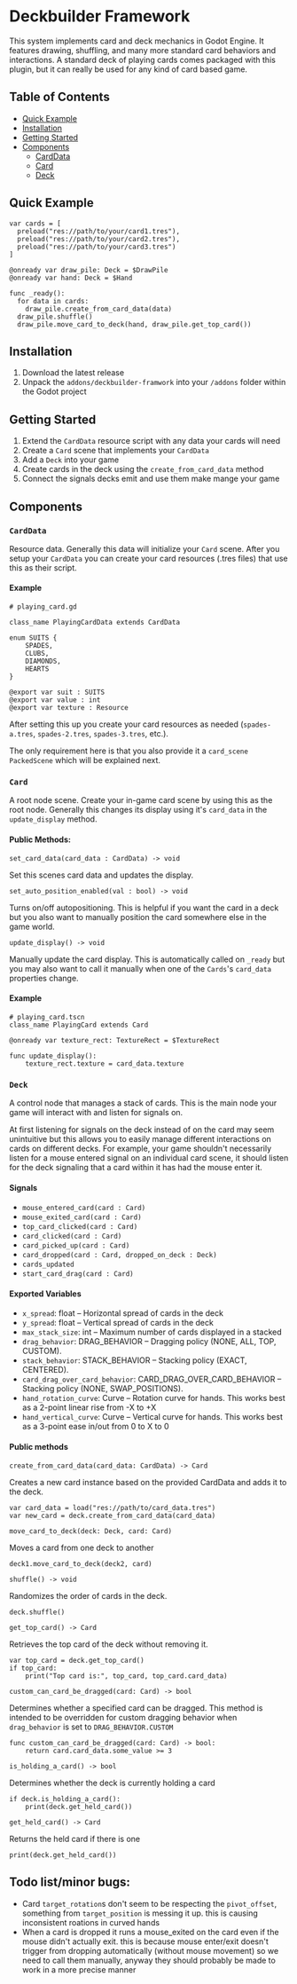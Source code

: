 # Deckbuilder Framework

This system implements card and deck mechanics in Godot Engine. It features drawing, shuffling, and many more standard card behaviors and interactions. A standard deck of playing cards comes packaged with this plugin, but it can really be used for any kind of card based game.

## Table of Contents
- [Quick Example](#quick-example)
- [Installation](#instalation)
- [Getting Started](#getting-started)
- [Components](#components)
  - [CardData](#card-data)
  - [Card](#card)
  - [Deck](#deck)


<a href="#quick-example"></a>
## Quick Example
```
var cards = [
  preload("res://path/to/your/card1.tres"),
  preload("res://path/to/your/card2.tres"),
  preload("res://path/to/your/card3.tres")
]

@onready var draw_pile: Deck = $DrawPile
@onready var hand: Deck = $Hand

func _ready():
  for data in cards:
	draw_pile.create_from_card_data(data)
  draw_pile.shuffle()
  draw_pile.move_card_to_deck(hand, draw_pile.get_top_card())

```

<a href="#installation"></a>
## Installation
1. Download the latest release
2. Unpack the `addons/deckbuilder-framwork` into your `/addons` folder within the Godot project

<a href="#getting-started"></a>
## Getting Started
1. Extend the `CardData` resource script with any data your cards will need
2. Create a `Card` scene that implements your `CardData`
3. Add a `Deck` into your game
4. Create cards in the deck using the `create_from_card_data` method
5. Connect the signals decks emit and use them make mange your game

<a href="#computed"></a>
## Components

<a href="#card-data"></a>
### `CardData`
Resource data. Generally this data will initialize your `Card` scene. After you setup your `CardData` you can create your card resources (.tres files) that use this as their script.

#### Example
```
# playing_card.gd

class_name PlayingCardData extends CardData

enum SUITS {
	SPADES,
	CLUBS,
	DIAMONDS,
	HEARTS
}

@export var suit : SUITS
@export var value : int
@export var texture : Resource
```

After setting this up you create your card resources as needed (`spades-a.tres`, `spades-2.tres`, `spades-3.tres`, etc.).

The only requirement here is that you also provide it a `card_scene` `PackedScene` which will be explained next.

<a href="#card"></a>
### `Card`
A root node scene. Create your in-game card scene by using this as the root node. Generally this changes its display using it's `card_data` in the `update_display` method.

#### Public Methods:

`set_card_data(card_data : CardData) -> void` 

Set this scenes card data and updates the display.

`set_auto_position_enabled(val : bool) -> void` 

Turns on/off autopositioning. This is helpful if you want the card in a deck but you also want to manually position the card somewhere else in the game world.

`update_display() -> void`

Manually update the card display. This is automatically called on `_ready` but you may also want to call it manually when one of the `Cards`'s `card_data` properties change.

#### Example
```
# playing_card.tscn
class_name PlayingCard extends Card

@onready var texture_rect: TextureRect = $TextureRect

func update_display():
	texture_rect.texture = card_data.texture

```

<a id="deck"></a>
### `Deck`
A control node that manages a stack of cards. This is the main node your game will interact with and listen for signals on. 

At first listening for signals on the deck instead of on the card may seem unintuitive but this allows you to easily manage different interactions on cards on different decks. For example, your game shouldn't necessarily listen for a mouse entered signal on an individual card scene, it should listen for the deck signaling that a card within it has had the mouse enter it. 

#### Signals
- `mouse_entered_card(card : Card)`
- `mouse_exited_card(card : Card)`
- `top_card_clicked(card : Card)`
- `card_clicked(card : Card)`
- `card_picked_up(card : Card)`
- `card_dropped(card : Card, dropped_on_deck : Deck)`
- `cards_updated`
- `start_card_drag(card : Card)`

#### Exported Variables
- `x_spread`: float – Horizontal spread of cards in the deck
- `y_spread`: float – Vertical spread of cards in the deck
- `max_stack_size`: int – Maximum number of cards displayed in a stacked
- `drag_behavior`: DRAG_BEHAVIOR – Dragging policy (NONE, ALL, TOP, CUSTOM).
- `stack_behavior`: STACK_BEHAVIOR – Stacking policy (EXACT, CENTERED).
- `card_drag_over_card_behavior`: CARD_DRAG_OVER_CARD_BEHAVIOR – Stacking policy (NONE, SWAP_POSITIONS).
- `hand_rotation_curve`: Curve – Rotation curve for hands. This works best as a 2-point linear rise from -X to +X
- `hand_vertical_curve`: Curve – Vertical curve for hands. This works best as a 3-point ease in/out from 0 to X to 0

#### Public methods

`create_from_card_data(card_data: CardData) -> Card`

Creates a new card instance based on the provided CardData and adds it to the deck.

```
var card_data = load("res://path/to/card_data.tres")
var new_card = deck.create_from_card_data(card_data)
```

`move_card_to_deck(deck: Deck, card: Card)`

Moves a card from one deck to another

```
deck1.move_card_to_deck(deck2, card)
```

`shuffle() -> void`

Randomizes the order of cards in the deck.

```
deck.shuffle()
```

`get_top_card() -> Card`

Retrieves the top card of the deck without removing it.

```
var top_card = deck.get_top_card()
if top_card:
	print("Top card is:", top_card, top_card.card_data)
```

`custom_can_card_be_dragged(card: Card) -> bool`

Determines whether a specified card can be dragged. This method is intended to be overridden for custom dragging behavior when `drag_behavior` is set to `DRAG_BEHAVIOR.CUSTOM`

```
func custom_can_card_be_dragged(card: Card) -> bool:
	return card.card_data.some_value >= 3
```

`is_holding_a_card() -> bool`

Determines whether the deck is currently holding a card

```
if deck.is_holding_a_card():
	print(deck.get_held_card())
```

`get_held_card() -> Card`

Returns the held card if there is one

```
print(deck.get_held_card())
```

## Todo list/minor bugs:
- Card `target_rotation`s don't seem to be respecting the `pivot_offset`, something from `target_position` is messing it up. this is causing inconsistent roations in curved hands
- When a card is dropped it runs a mouse_exited on the card even if the mouse didn't actually exit. this is because mouse enter/exit doesn't trigger from dropping automatically (without mouse movement) so we need to call them manually, anyway they should probably be made to work in a more precise manner

